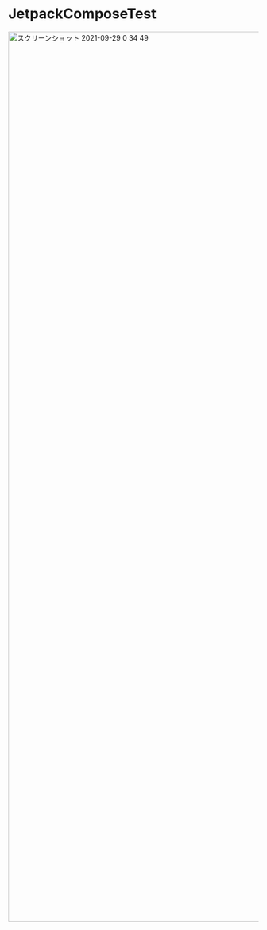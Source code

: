 # JetpackComposeTest

<img width="1792" alt="スクリーンショット 2021-09-29 0 34 49" src="https://user-images.githubusercontent.com/7846521/135119105-80734271-a751-402f-8dd9-a9b471d6e67a.png">
